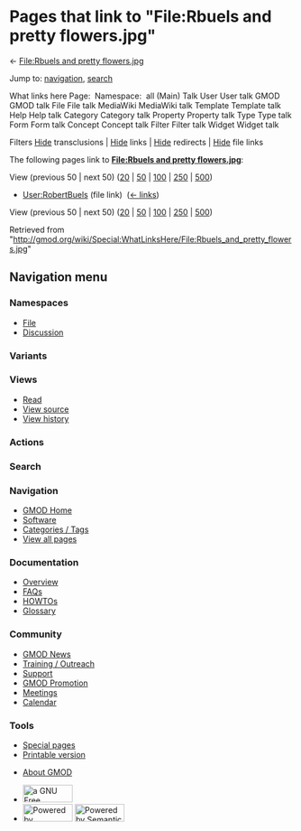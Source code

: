 <div id="mw-page-base" class="noprint">

</div>

<div id="mw-head-base" class="noprint">

</div>

<div id="content" class="mw-body" role="main">

<span id="top"></span>

<div id="mw-js-message" style="display:none;">

</div>



# <span dir="auto">Pages that link to "File:Rbuels and pretty flowers.jpg"</span>

<div id="bodyContent">

<div id="contentSub">

← [File:Rbuels and pretty
flowers.jpg](/wiki/File:Rbuels_and_pretty_flowers.jpg "File:Rbuels and pretty flowers.jpg")

</div>

<div id="jump-to-nav" class="mw-jump">

Jump to: [navigation](#mw-navigation), [search](#p-search)

</div>

<div id="mw-content-text">

What links here Page:  Namespace:  all (Main) Talk User User talk GMOD
GMOD talk File File talk MediaWiki MediaWiki talk Template Template talk
Help Help talk Category Category talk Property Property talk Type Type
talk Form Form talk Concept Concept talk Filter Filter talk Widget
Widget talk

Filters
[Hide](/mediawiki/index.php?title=Special:WhatLinksHere/File:Rbuels_and_pretty_flowers.jpg&hidetrans=1 "Special:WhatLinksHere/File:Rbuels and pretty flowers.jpg")
transclusions \|
[Hide](/mediawiki/index.php?title=Special:WhatLinksHere/File:Rbuels_and_pretty_flowers.jpg&hidelinks=1 "Special:WhatLinksHere/File:Rbuels and pretty flowers.jpg")
links \|
[Hide](/mediawiki/index.php?title=Special:WhatLinksHere/File:Rbuels_and_pretty_flowers.jpg&hideredirs=1 "Special:WhatLinksHere/File:Rbuels and pretty flowers.jpg")
redirects \|
[Hide](/mediawiki/index.php?title=Special:WhatLinksHere/File:Rbuels_and_pretty_flowers.jpg&hideimages=1 "Special:WhatLinksHere/File:Rbuels and pretty flowers.jpg")
file links

The following pages link to **[File:Rbuels and pretty
flowers.jpg](/wiki/File:Rbuels_and_pretty_flowers.jpg "File:Rbuels and pretty flowers.jpg")**:

View (previous 50 \| next 50)
([20](/mediawiki/index.php?title=Special:WhatLinksHere/File:Rbuels_and_pretty_flowers.jpg&limit=20 "Special:WhatLinksHere/File:Rbuels and pretty flowers.jpg")
\|
[50](/mediawiki/index.php?title=Special:WhatLinksHere/File:Rbuels_and_pretty_flowers.jpg&limit=50 "Special:WhatLinksHere/File:Rbuels and pretty flowers.jpg")
\|
[100](/mediawiki/index.php?title=Special:WhatLinksHere/File:Rbuels_and_pretty_flowers.jpg&limit=100 "Special:WhatLinksHere/File:Rbuels and pretty flowers.jpg")
\|
[250](/mediawiki/index.php?title=Special:WhatLinksHere/File:Rbuels_and_pretty_flowers.jpg&limit=250 "Special:WhatLinksHere/File:Rbuels and pretty flowers.jpg")
\|
[500](/mediawiki/index.php?title=Special:WhatLinksHere/File:Rbuels_and_pretty_flowers.jpg&limit=500 "Special:WhatLinksHere/File:Rbuels and pretty flowers.jpg"))

- [User:RobertBuels](/wiki/User:RobertBuels "User:RobertBuels") (file
  link) ‎ <span class="mw-whatlinkshere-tools">([←
  links](/mediawiki/index.php?title=Special:WhatLinksHere&target=User%3ARobertBuels "Special:WhatLinksHere"))</span>

View (previous 50 \| next 50)
([20](/mediawiki/index.php?title=Special:WhatLinksHere/File:Rbuels_and_pretty_flowers.jpg&limit=20 "Special:WhatLinksHere/File:Rbuels and pretty flowers.jpg")
\|
[50](/mediawiki/index.php?title=Special:WhatLinksHere/File:Rbuels_and_pretty_flowers.jpg&limit=50 "Special:WhatLinksHere/File:Rbuels and pretty flowers.jpg")
\|
[100](/mediawiki/index.php?title=Special:WhatLinksHere/File:Rbuels_and_pretty_flowers.jpg&limit=100 "Special:WhatLinksHere/File:Rbuels and pretty flowers.jpg")
\|
[250](/mediawiki/index.php?title=Special:WhatLinksHere/File:Rbuels_and_pretty_flowers.jpg&limit=250 "Special:WhatLinksHere/File:Rbuels and pretty flowers.jpg")
\|
[500](/mediawiki/index.php?title=Special:WhatLinksHere/File:Rbuels_and_pretty_flowers.jpg&limit=500 "Special:WhatLinksHere/File:Rbuels and pretty flowers.jpg"))

</div>

<div class="printfooter">

Retrieved from
"<http://gmod.org/wiki/Special:WhatLinksHere/File:Rbuels_and_pretty_flowers.jpg>"

</div>

<div id="catlinks" class="catlinks catlinks-allhidden">

</div>

<div class="visualClear">

</div>

</div>

</div>

<div id="mw-navigation">

## Navigation menu

<div id="mw-head">



<div id="left-navigation">

<div id="p-namespaces" class="vectorTabs" role="navigation"
aria-labelledby="p-namespaces-label">

### Namespaces

- <span id="ca-nstab-image"><a href="/wiki/File:Rbuels_and_pretty_flowers.jpg" accesskey="c"
  title="View the file page [c]">File</a></span>
- <span id="ca-talk"><a
  href="/mediawiki/index.php?title=File_talk:Rbuels_and_pretty_flowers.jpg&amp;action=edit&amp;redlink=1"
  accesskey="t"
  title="Discussion about the content page [t]">Discussion</a></span>

</div>

<div id="p-variants" class="vectorMenu emptyPortlet" role="navigation"
aria-labelledby="p-variants-label">

### 

### Variants[](#)

<div class="menu">

</div>

</div>

</div>

<div id="right-navigation">

<div id="p-views" class="vectorTabs" role="navigation"
aria-labelledby="p-views-label">

### Views

- <span id="ca-view">[Read](/wiki/File:Rbuels_and_pretty_flowers.jpg)</span>
- <span id="ca-viewsource"><a
  href="/mediawiki/index.php?title=File:Rbuels_and_pretty_flowers.jpg&amp;action=edit"
  accesskey="e" title="This page is protected.
  You can view its source [e]">View source</a></span>
- <span id="ca-history"><a
  href="/mediawiki/index.php?title=File:Rbuels_and_pretty_flowers.jpg&amp;action=history"
  accesskey="h" title="Past revisions of this page [h]">View history</a></span>

</div>

<div id="p-cactions" class="vectorMenu emptyPortlet" role="navigation"
aria-labelledby="p-cactions-label">

### Actions[](#)

<div class="menu">

</div>

</div>

<div id="p-search" role="search">

### Search

<div id="simpleSearch">

</div>

</div>

</div>

</div>

<div id="mw-panel">

<div id="p-logo" role="banner">

<a href="/wiki/Main_Page"
style="background-image: url(http://gmod.org/images/GMOD-cogs.png);"
title="Visit the main page"></a>

</div>

<div id="p-Navigation" class="portal" role="navigation"
aria-labelledby="p-Navigation-label">

### Navigation

<div class="body">

- <span id="n-GMOD-Home">[GMOD Home](/wiki/Main_Page)</span>
- <span id="n-Software">[Software](/wiki/GMOD_Components)</span>
- <span id="n-Categories-.2F-Tags">[Categories /
  Tags](/wiki/Categories)</span>
- <span id="n-View-all-pages">[View all
  pages](/wiki/Special:AllPages)</span>

</div>

</div>

<div id="p-Documentation" class="portal" role="navigation"
aria-labelledby="p-Documentation-label">

### Documentation

<div class="body">

- <span id="n-Overview">[Overview](/wiki/Overview)</span>
- <span id="n-FAQs">[FAQs](/wiki/Category:FAQ)</span>
- <span id="n-HOWTOs">[HOWTOs](/wiki/Category:HOWTO)</span>
- <span id="n-Glossary">[Glossary](/wiki/Glossary)</span>

</div>

</div>

<div id="p-Community" class="portal" role="navigation"
aria-labelledby="p-Community-label">

### Community

<div class="body">

- <span id="n-GMOD-News">[GMOD News](/wiki/GMOD_News)</span>
- <span id="n-Training-.2F-Outreach">[Training /
  Outreach](/wiki/Training_and_Outreach)</span>
- <span id="n-Support">[Support](/wiki/Support)</span>
- <span id="n-GMOD-Promotion">[GMOD
  Promotion](/wiki/GMOD_Promotion)</span>
- <span id="n-Meetings">[Meetings](/wiki/Meetings)</span>
- <span id="n-Calendar">[Calendar](/wiki/Calendar)</span>

</div>

</div>

<div id="p-tb" class="portal" role="navigation"
aria-labelledby="p-tb-label">

### Tools

<div class="body">

- <span id="t-specialpages"><a href="/wiki/Special:SpecialPages" accesskey="q"
  title="A list of all special pages [q]">Special pages</a></span>
- <span id="t-print"><a
  href="/mediawiki/index.php?title=Special:WhatLinksHere/File:Rbuels_and_pretty_flowers.jpg&amp;printable=yes"
  rel="alternate" accesskey="p"
  title="Printable version of this page [p]">Printable version</a></span>

</div>

</div>

</div>

</div>

<div id="footer" role="contentinfo">

- <span id="footer-places-about">[About
  GMOD](/wiki/GMOD:About "GMOD:About")</span>

<!-- -->

- <span id="footer-copyrightico">[<img src="http://www.gnu.org/graphics/gfdl-logo-small.png" width="88"
  height="31" alt="a GNU Free Documentation License" />](http://www.gnu.org/licenses/fdl-1.3.html)</span>
- <span id="footer-poweredbyico">[<img src="/mediawiki/skins/common/images/poweredby_mediawiki_88x31.png"
  width="88" height="31" alt="Powered by MediaWiki" />](//www.mediawiki.org/)
  [<img
  src="/mediawiki/extensions/SemanticMediaWiki/includes/../resources/images/smw_button.png"
  width="88" height="31" alt="Powered by Semantic MediaWiki" />](https://www.semantic-mediawiki.org/wiki/Semantic_MediaWiki)</span>

<div style="clear:both">

</div>

</div>

